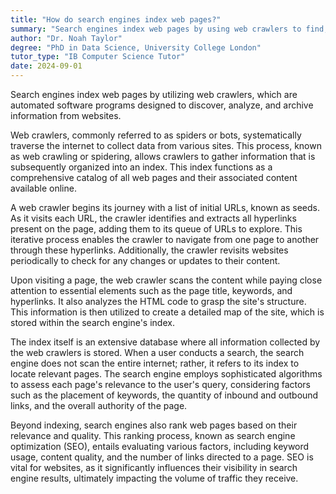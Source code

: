```yaml
---
title: "How do search engines index web pages?"
summary: "Search engines index web pages by using web crawlers to find, scan, and store information from websites."
author: "Dr. Noah Taylor"
degree: "PhD in Data Science, University College London"
tutor_type: "IB Computer Science Tutor"
date: 2024-09-01
---
```


Search engines index web pages by utilizing web crawlers, which are automated software programs designed to discover, analyze, and archive information from websites.

Web crawlers, commonly referred to as spiders or bots, systematically traverse the internet to collect data from various sites. This process, known as web crawling or spidering, allows crawlers to gather information that is subsequently organized into an index. This index functions as a comprehensive catalog of all web pages and their associated content available online.

A web crawler begins its journey with a list of initial URLs, known as seeds. As it visits each URL, the crawler identifies and extracts all hyperlinks present on the page, adding them to its queue of URLs to explore. This iterative process enables the crawler to navigate from one page to another through these hyperlinks. Additionally, the crawler revisits websites periodically to check for any changes or updates to their content.

Upon visiting a page, the web crawler scans the content while paying close attention to essential elements such as the page title, keywords, and hyperlinks. It also analyzes the HTML code to grasp the site's structure. This information is then utilized to create a detailed map of the site, which is stored within the search engine's index.

The index itself is an extensive database where all information collected by the web crawlers is stored. When a user conducts a search, the search engine does not scan the entire internet; rather, it refers to its index to locate relevant pages. The search engine employs sophisticated algorithms to assess each page's relevance to the user's query, considering factors such as the placement of keywords, the quantity of inbound and outbound links, and the overall authority of the page.

Beyond indexing, search engines also rank web pages based on their relevance and quality. This ranking process, known as search engine optimization (SEO), entails evaluating various factors, including keyword usage, content quality, and the number of links directed to a page. SEO is vital for websites, as it significantly influences their visibility in search engine results, ultimately impacting the volume of traffic they receive.
    